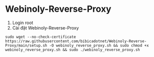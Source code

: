 # Webinoly-Reverse-Proxy
1. Login root
2. Cài đặt Webinoly-Reverse-Proxy
```shell
sudo wget --no-check-certificate https://raw.githubusercontent.com/bibicadotnet/Webinoly-Reverse-Proxy/main/setup.sh -O webinoly_reverse_proxy.sh && sudo chmod +x webinoly_reverse_proxy.sh && sudo ./webinoly_reverse_proxy.sh
```
